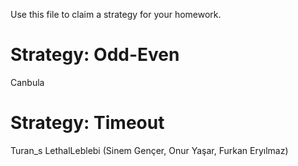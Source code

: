 Use this file to claim a strategy for your homework.

# Strategy: Odd-Even
Canbula

# Strategy: Timeout
Turan_s
LethalLeblebi (Sinem Gençer, Onur Yaşar, Furkan Eryılmaz)
